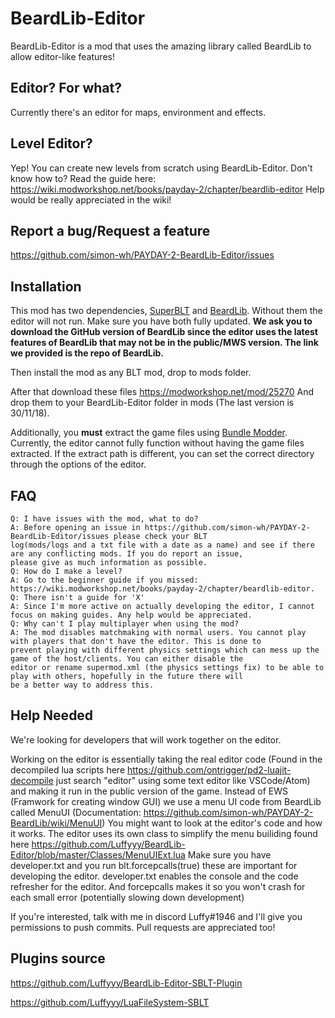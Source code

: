 # BeardLib-Editor

BeardLib-Editor is a mod that uses the amazing library called BeardLib to allow editor-like features!

## Editor? For what?
Currently there's an editor for maps, environment and effects.

## Level Editor?
Yep! You can create new levels from scratch using BeardLib-Editor.
Don't know how to? Read the guide here: https://wiki.modworkshop.net/books/payday-2/chapter/beardlib-editor
Help would be really appreciated in the wiki!

## Report a bug/Request a feature
https://github.com/simon-wh/PAYDAY-2-BeardLib-Editor/issues

## Installation
This mod has two dependencies, [SuperBLT](https://superblt.znix.xyz) and [BeardLib](https://github.com/simon-wh/PAYDAY-2-BeardLib). Without them the editor will not run. Make sure you have both fully updated. **We ask you to download the GitHub version of BeardLib since the editor uses the latest features of BeardLib that may not be in the public/MWS version. The link we provided is the repo of BeardLib.**

Then install the mod as any BLT mod, drop to mods folder.

After that download these files https://modworkshop.net/mod/25270
And drop them to your BeardLib-Editor folder in mods (The last version is 30/11/18).

Additionally, you **must** extract the game files using [Bundle Modder](https://modworkshop.net/mydownloads.php?action=view_down&did=22724). Currently, the editor cannot fully function without having the game files extracted. If the extract path is different, you can set the correct directory through the options of the editor.

## FAQ
    Q: I have issues with the mod, what to do?
    A: Before opening an issue in https://github.com/simon-wh/PAYDAY-2-BeardLib-Editor/issues please check your BLT 
    log(mods/logs and a txt file with a date as a name) and see if there are any conflicting mods. If you do report an issue, 
    please give as much information as possible.
    Q: How do I make a level?
    A: Go to the beginner guide if you missed: https://wiki.modworkshop.net/books/payday-2/chapter/beardlib-editor.
    Q: There isn't a guide for 'X'
    A: Since I'm more active on actually developing the editor, I cannot focus on making guides. Any help would be appreciated.
    Q: Why can't I play multiplayer when using the mod?
    A: The mod disables matchmaking with normal users. You cannot play with players that don't have the editor. This is done to 
    prevent playing with different physics settings which can mess up the game of the host/clients. You can either disable the 
    editor or rename supermod.xml (the physics settings fix) to be able to play with others, hopefully in the future there will 
    be a better way to address this.

## Help Needed
We're looking for developers that will work together on the editor. 

Working on the editor is essentially taking the real editor code (Found in the decompiled lua scripts here https://github.com/ontrigger/pd2-luajit-decompile just search "editor" using some text editor like VSCode/Atom) and making it run in the public version of the game. Instead of EWS (Framwork for creating window GUI) we use a menu UI code from BeardLib called MenuUI (Documentation: https://github.com/simon-wh/PAYDAY-2-BeardLib/wiki/MenuUI) You might want to look at the editor's code and how it works. The editor uses its own class to simplify the menu builiding found here https://github.com/Luffyyy/BeardLib-Editor/blob/master/Classes/MenuUIExt.lua 
Make sure you have developer.txt and you run blt.forcepcalls(true) these are important for developing the editor.
developer.txt enables the console and the code refresher for the editor. And forcepcalls makes it so you won't crash for each small error (potentially slowing down development)

If you're interested, talk with me in discord Luffy#1946 and I'll give you permissions to push commits.
Pull requests are appreciated too!

## Plugins source
https://github.com/Luffyyy/BeardLib-Editor-SBLT-Plugin

https://github.com/Luffyyy/LuaFileSystem-SBLT

